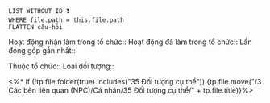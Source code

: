 ```dataview
LIST WITHOUT ID ❓
WHERE file.path = this.file.path
FLATTEN câu-hỏi
```
Hoạt động nhận làm trong tổ chức::
Hoạt động đã làm trong tổ chức::
Lần đóng góp gần nhất::

Thuộc tổ chức::
Loại đối tượng::

<%* if (!tp.file.folder(true).includes("35 Đối tượng cụ thể")) {tp.file.move("/3 Các bên liên quan (NPC)/Cá nhân/35 Đối tượng cụ thể/" + tp.file.title)}%>